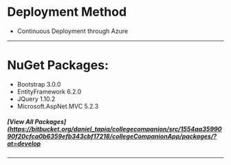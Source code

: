 # Deployment Method
* Continuous Deployment through Azure

---

# NuGet Packages:
* Bootstrap 3.0.0
* EntityFramework 6.2.0
* JQuery 1.10.2
* Microsoft.AspNet.MVC 5.2.3
##### [View All Packages](https://bitbucket.org/daniel_tapia/collegecompanion/src/1554aa3599090f20cfca0b6359efb343cbf17218/collegeCompanionApp/packages/?at=develop
---